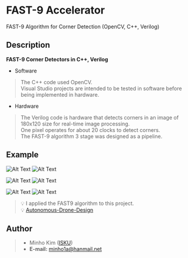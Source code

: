 # FAST-9 Accelerator
FAST-9 Algorithm for Corner Detection (OpenCV, C++, Verilog)

Description
----------
**FAST-9 Corner Detectors in C++, Verilog**

- Software

> The C++ code used OpenCV. <br>
> Visual Studio projects are intended to be tested in software before being implemented in hardware. <br>

- Hardware

> The Verilog code is hardware that detects corners in an image of 180x120 size for real-time image processing. <br>
> One pixel operates for about 20 clocks to detect corners. <br>
> The FAST-9 algorithm 3 stage was designed as a pipeline. <br>

Example
----------
![Alt Text](https://github.com/ISKU/FAST9-Accelerator/blob/master/Sample/h.png)
![Alt Text](https://github.com/ISKU/FAST9-Accelerator/blob/master/Sample/h-fast9.png)

![Alt Text](https://github.com/ISKU/FAST9-Accelerator/blob/master/Sample/stop.png)
![Alt Text](https://github.com/ISKU/FAST9-Accelerator/blob/master/Sample/stop-fast9.png)

![Alt Text](https://github.com/ISKU/FAST9-Accelerator/blob/master/Sample/camera.png)
![Alt Text](https://github.com/ISKU/FAST9-Accelerator/blob/master/Sample/camera-fast9.png)
<br>

> :bulb: I applied the FAST9 algorithm to this project. <br>
> :bulb: [Autonomous-Drone-Design](https://github.com/ISKU/Autonomous-Drone-Design)

Author
----------
> - Minho Kim ([ISKU](https://github.com/ISKU))
> - **E-mail:** minho1a@hanmail.net
